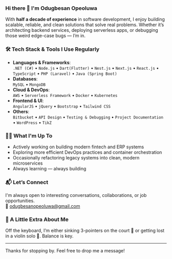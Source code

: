 ### Hi there 👋 I'm Odugbesan Opeoluwa

With **half a decade of experience** in software development, I enjoy building scalable, reliable, and clean solutions that solve real problems. Whether it’s architecting backend services, deploying serverless apps, or debugging those weird edge-case bugs — I’m in.

### 🛠️ Tech Stack & Tools I Use Regularly

- **Languages & Frameworks**:  
  `.NET (C#)` • `Node.js` • `Dart(Flutter)` • `Nest.js` • `Next.js` • `React.js` • `TypeScript` • `PHP (Laravel)` • `Java (Spring Boot)`  
- **Databases**:  
  `MySQL` • `MongoDB`  
- **Cloud & DevOps**:  
  `AWS` • `Serverless Framework` • `Docker` • `Kubernetes`  
- **Frontend & UI**:  
  `AngularJS` • `jQuery` • `Bootstrap` • `Tailwind CSS`    
- **Others**:  
  `Bitbucket` • `API Design` • `Testing & Debugging` • `Project Documentation` • `WordPress` • `TikZ`

### 👨‍💻 What I'm Up To
- Actively working on building modern fintech and ERP systems  
- Exploring more efficient DevOps practices and container orchestration  
- Occasionally refactoring legacy systems into clean, modern microservices  
- Always learning — always building  

### 📬 Let’s Connect
I'm always open to interesting conversations, collaborations, or job opportunities.  
📧 odugbesanopeoluwa@gmail.com  

### 🎻 A Little Extra About Me
Off the keyboard, I’m either sinking 3-pointers on the court 🏀 or getting lost in a violin solo 🎻. Balance is key.

---

Thanks for stopping by. Feel free to drop me a message!
